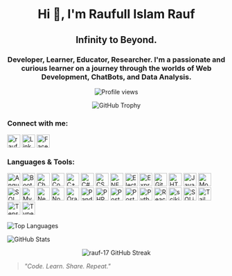 <h1 align="center">Hi 👋, I'm Raufull Islam Rauf</h1>
<h2 align="center">Infinity to Beyond.</h2>
<h3 align ="center">Developer, Learner, Educator, Researcher. I'm a passionate and curious learner on a journey through the worlds of Web Development, ChatBots, and Data Analysis.</h3>

<p align="center">
  <img src="https://komarev.com/ghpvc/?username=rauf-17&label=👀%20Profile%20views&color=1abc9c&style=flat-square" alt="Profile views" />
</p>

<p align="center">
  <img src="https://github-profile-trophy.vercel.app/?username=rauf-17&theme=gruvbox&no-frame=true&margin-w=15&column=7" alt="GitHub Trophy" />
</p>

<h3 align="left">Connect with me:</h3>
<p align="left">
  <a href="https://twitter.com/rauf_shuvo" target="blank"><img align="center" src="https://raw.githubusercontent.com/rahuldkjain/github-profile-readme-generator/master/src/images/icons/Social/twitter.svg" alt="rauf_shuvo" height="30" width="30" /></a>
  <a href="https://www.linkedin.com/in/raufislam17/" target="blank"><img align="center" src="https://raw.githubusercontent.com/rahuldkjain/github-profile-readme-generator/master/src/images/icons/Social/linked-in-alt.svg" alt="LinkedIn" height="30" width="30" /></a>
  <a href="https://www.facebook.com/raufull.islam.rauf" target="blank"><img align="center" src="https://raw.githubusercontent.com/rahuldkjain/github-profile-readme-generator/master/src/images/icons/Social/facebook.svg" alt="Facebook" height="30" width="30" /></a>
</p>

### Languages & Tools:
<p>
  <img src="https://cdn.simpleicons.org/angular/DB3032" alt="Angular" width="30" height="30" />
  <img src="https://cdn.simpleicons.org/bootstrap/7952B3" alt="Bootstrap" width="30" height="30" />
  <img src="https://cdn.simpleicons.org/chart.js/FF6384" alt="Chart.js" width="30" height="30" />
  <img src="https://cdn.simpleicons.org/codeigniter/EF4223" alt="CodeIgniter" width="30" height="30" />
  <img src="https://cdn.simpleicons.org/cplusplus/00599C" alt="C++" width="30" height="30" />
  <img src="https://cdn.simpleicons.org/csharp/239120" alt="C#" width="30" height="30" />
  <img src="https://cdn.simpleicons.org/css3/1572B6" alt="CSS3" width="30" height="30" />
  <img src="https://cdn.simpleicons.org/dot-net/512BD4" alt=".NET" width="30" height="30" />
  <img src="https://cdn.simpleicons.org/electron/47848F" alt="Electron" width="30" height="30" />
  <img src="https://cdn.simpleicons.org/express/000000" alt="Express.js" width="30" height="30" />
  <img src="https://cdn.simpleicons.org/git/F05032" alt="Git" width="30" height="30" />
  <img src="https://cdn.simpleicons.org/html5/E34F26" alt="HTML5" width="30" height="30" />
  <img src="https://cdn.simpleicons.org/javascript/F7DF1E" alt="JavaScript" width="30" height="30" />
  <img src="https://cdn.simpleicons.org/mongodb/47A248" alt="MongoDB" width="30" height="30" />
  <img src="https://cdn.simpleicons.org/microsoftsqlserver/CC2927" alt="SQL Server" width="30" height="30" />
  <img src="https://cdn.simpleicons.org/mysql/4479A1" alt="MySQL" width="30" height="30" />
  <img src="https://cdn.simpleicons.org/nextdotjs/000000" alt="Next.js" width="30" height="30" />
  <img src="https://cdn.simpleicons.org/node.js/339933" alt="Node.js" width="30" height="30" />
  <img src="https://cdn.simpleicons.org/oracle/F80000" alt="Oracle" width="30" height="30" />
  <img src="https://cdn.simpleicons.org/pandas/150458" alt="Pandas" width="30" height="30" />
  <img src="https://cdn.simpleicons.org/php/777BB4" alt="PHP" width="30" height="30" />
  <img src="https://cdn.simpleicons.org/postgresql/336791" alt="PostgreSQL" width="30" height="30" />
  <img src="https://cdn.simpleicons.org/postman/FF6C37" alt="Postman" width="30" height="30" />
  <img src="https://cdn.simpleicons.org/python/3776AB" alt="Python" width="30" height="30" />
  <img src="https://cdn.simpleicons.org/react/61DAFB" alt="React" width="30" height="30" />
  <img src="https://cdn.simpleicons.org/scikitlearn/F7931E" alt="scikit-learn" width="30" height="30" />
  <img src="https://cdn.simpleicons.org/sqlite/003B57" alt="SQLite" width="30" height="30" />
  <img src="https://cdn.simpleicons.org/tailwindcss/06B6D4" alt="Tailwind CSS" width="30" height="30" />
  <img src="https://cdn.simpleicons.org/tensorflow/FF6F00" alt="TensorFlow" width="30" height="30" />
  <img src="https://cdn.simpleicons.org/typescript/3178C6" alt="TypeScript" width="30" height="30" />
</p>

<p>
  <img src="https://github-readme-stats.vercel.app/api/top-langs/?username=rauf-17&layout=compact&theme=tokyonight&count_private=true" alt="Top Languages" />
</p>
<p>
  <img src="https://github-readme-stats.vercel.app/api?username=rauf-17&show_icons=true&theme=tokyonight&bg_color=000000&count_private=true" alt="GitHub Stats" />
</p>
<p align="center">
  <img src="https://streak-stats.demolab.com?user=Rauf-17&theme=tokyonight&hide_border=false" alt="rauf-17 GitHub Streak" />
</p>


> _"Code. Learn. Share. Repeat."_
